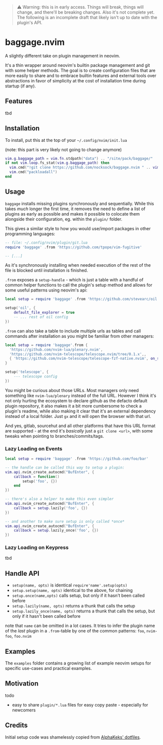 > ⚠ Warning: this is in early access. Things will break, things will change, and
> there'll be breaking changes. Also it's not complete yet. The following is
> an incomplete draft that likely isn't up to date with the plugin's API.

# baggage.nvim

A slightly different take on plugin management in neovim. 

It's a thin wrapper around neovim's builtin package management and git with 
some helper methods. The goal is to create configuration files that are more 
easily to share and to embrace builtin features and external tools over 
abstractions in favor of simplicity at the cost of installation time during 
startup (if any).


## Features

tbd

## Installation

To install, put this at the top of your `~/.config/nvim/init.lua`

(note: this part is very likely not going to change anymore)
```lua
vim.g.baggage_path = vim.fn.stdpath("data") .. "/site/pack/baggage/"
if not vim.loop.fs_stat(vim.g.baggage_path) then
  vim.cmd("!git clone https://github.com/nocksock/baggage.nvim " .. vim.g.baggage_path .. 'start/baggage.nvim')
  vim.cmd("packloadall")
end
```

## Usage

`baggage` installs missing plugins synchronously and sequentially. While this
takes *much* longer the first time, it removes the need to define a list of
plugins as early as possible and makes it possible to colocate them alongside
their configuration, eg. within the `plugin/` folder.

This gives a similar style to how you would use/import packages in other 
programming languages:

```lua
-- file: ~/.config/nvim/plugin/git.lua
require 'baggage' .from 'https://github.com/tpope/vim-fugitive'

-- [...]
```

As it's synchronously installing when needed execution of the rest of the file
is blocked until installation is finished. 

`.from` exposes a `setup-handle` - which is just a table with a handful of 
common helper functions to call the plugin's setup method and allows for some 
useful patterns using neovim's api:

```lua
local setup = require 'baggage' .from 'https://github.com/stevearc/oil.nvim'

setup('oil', {
    default_file_explorer = true
    -- ... rest of oil config
})
```

`.from` can also take a table to include multiple urls as tables and call
commands after installation as you might be familiar from other managers:

```lua
local setup = require 'baggage'.from {
  'https://github.com/nvim-lua/plenary.nvim',
  'https://github.com/nvim-telescope/telescope.nvim/tree/0.1.x',,
  { 'https://github.com/nvim-telescope/telescope-fzf-native.nvim', on_sync = "make" },
}

setup('telescope', {
    --- telescope config
})

```

You might be curious about those URLs. Most managers only need something like
`nvim-lua/plenary` instead of the full URL. However I think it's not only hurting the
ecosystem to declare github as the defacto default plugin repository, it also
makes it a bit more cumbersome to check a plugin's readme, while also making it
clear that it's an external dependency instead of a local folder. Just `gx` and
it will open the browser with that url.

And yes, gitlab, sourcehut and all other platforms that have this URL format are
supported - at the end it's *basically* just a `git clone <url>`, with some tweaks
when pointing to branches/commits/tags.


### Lazy Loading on Events

```lua
local setup = require 'baggage' .from 'https://github.com/foo/bar'

-- the handle can be called this way to setup a plugin:
vim.api.nvim_create_autocmd("BufEnter", {
    callback = function()
        setup('foo', {})
    end
})

-- there's also a helper to make this even simpler
vim.api.nvim_create_autocmd("BufEnter", {
    callback = setup.lazily('foo', {})
})

-- and another to make sure setup is only called *once*
vim.api.nvim_create_autocmd("BufEnter", {
    callback = setup.lazily_once('foo', {})
})
```

### Lazy Loading on Keypress

tbd

## Handle API

- `setup(name, opts)` is identical `require'name'.setup(opts)`
- `setup.setup(name, opts)` identical to the above, for chaining
- `setup.once(name,opts)` calls setup, but only if it hasn't been called before
- `setup.lazily(name, opts)` returns a thunk that calls the setup
- `setup.lazily_once(name, opts)` returns a thunk that calls the setup, but
only if it hasn't been called before

note that `name` can be omitted in a lot cases. It tries to infer the plugin name
of the *last* plugin in a `.from`-table by one of the common patterns: `foo`, `nvim-foo`, `foo.nvim`

## Examples

The `examples` folder contains a growing list of example neovim setups for
specific use-cases and practical examples.

## Motivation

todo
- easy to share `plugin/*.lua` files for easy copy paste - especially for newcomers

## Credits

Initial setup code was shamelessly copied from [AlphaKeks' dotfiles](https://github.com/AlphaKeks/.dotfiles/blob/master/LICENSE).
